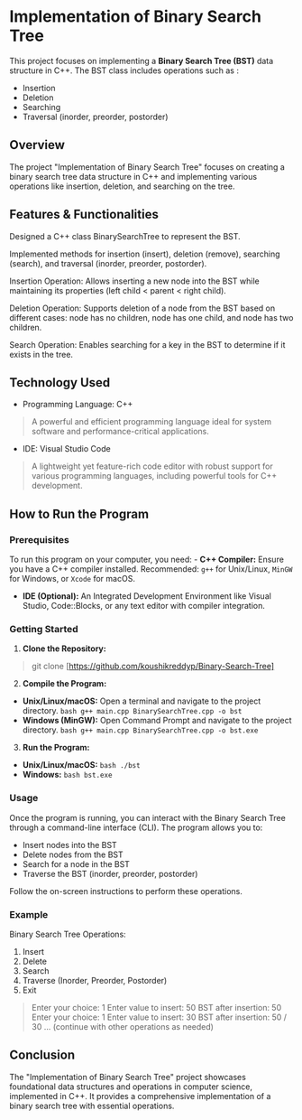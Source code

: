 # Implementation of Binary Search Tree

This project focuses on implementing a **Binary Search Tree (BST)** data structure in C++. The BST class includes operations such as :
- Insertion
- Deletion
- Searching
- Traversal (inorder, preorder, postorder)


## Overview

The project "Implementation of Binary Search Tree" focuses on creating a binary search tree data structure in C++ and implementing various operations like insertion, deletion, and searching on the tree.

## Features & Functionalities

Designed a C++ class BinarySearchTree to represent the BST.

Implemented methods for insertion (insert), deletion (remove), searching (search), and traversal (inorder, preorder, postorder).

Insertion Operation:
Allows inserting a new node into the BST while maintaining its properties 
(left child < parent < right child).

Deletion Operation:
Supports deletion of a node from the BST based on different cases: node has no children, node has one child, and node has two children.

Search Operation:
Enables searching for a key in the BST to determine if it exists in the tree.

## Technology Used

- Programming Language: C++
> A powerful and efficient programming language ideal for system software and performance-critical applications.
- IDE: Visual Studio Code
> A lightweight yet feature-rich code editor with robust support for various programming languages, including powerful tools for C++ development.

## How to Run the Program
### Prerequisites
To run this program on your computer, you need: - 
**C++ Compiler:** Ensure you have a C++ compiler installed.
Recommended: `g++` for Unix/Linux, `MinGW` for Windows, or `Xcode` for macOS.
 - **IDE (Optional):** An Integrated Development Environment like Visual Studio, Code::Blocks, or any text editor with compiler integration. 
### Getting Started
 1. **Clone the Repository:**
 > git clone [https://github.com/koushikreddyp/Binary-Search-Tree]
 2. **Compile the Program:**
 - **Unix/Linux/macOS:** Open a terminal and navigate to the project directory. ```bash g++ main.cpp BinarySearchTree.cpp -o bst ``` 
 - **Windows (MinGW):** Open Command Prompt and navigate to the project directory. ```bash g++ main.cpp BinarySearchTree.cpp -o bst.exe ``` 
 
 3. **Run the Program:** 
 - **Unix/Linux/macOS:** ```bash ./bst ``` 
 - **Windows:** ```bash bst.exe ``` 
 
 ### Usage 
 Once the program is running, you can interact with the Binary Search Tree through a command-line interface (CLI). 
 The program allows you to: 
 - Insert nodes into the BST 
 - Delete nodes from the BST 
 - Search for a node in the BST 
 - Traverse the BST (inorder, preorder, postorder) 
 
 Follow the on-screen instructions to perform these operations. 
### Example
 
 Binary Search Tree Operations: 
 1. Insert 
 2. Delete 
 3. Search 
 4. Traverse (Inorder, Preorder, Postorder) 
 5. Exit 
 >Enter your choice: 1
>Enter value to insert: 50
>BST after insertion: 50
>Enter your choice: 1
>Enter value to insert: 30
>BST after insertion: 50 / 30
... (continue with other operations as needed) 

## Conclusion

The "Implementation of Binary Search Tree" project showcases foundational data structures and operations in computer science, implemented in C++. It provides a comprehensive implementation of a binary search tree with essential operations.




